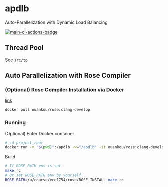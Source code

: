 # apdlb
Auto-Parallelization with Dynamic Load Balancing

[![main-ci-actions-badge](https://github.com/lichen-liu/apdlb/actions/workflows/main_ci.yml/badge.svg)](https://github.com/lichen-liu/apdlb/actions/workflows/main_ci.yml)

## Thread Pool
See `src/tp`

## Auto Parallelization with Rose Compiler

### (Optional) Rose Compiler Installation via Docker
[link](https://github.com/rose-compiler/rose/wiki/Install-ROSE-with-Clang-as-frontend#full-version)
```bash
docker pull ouankou/rose:clang-develop
```

### Running
(Optional) Enter Docker container
```bash
# cd project_root
docker run -v "$(pwd)":/apdlb -w="/apdlb" -it ouankou/rose:clang-develop bash
```
Build
```bash
# If ROSE_PATH env is set
make rc
# Or set ROSE_PATH env by yourself
ROSE_PATH=/u/course/ece1754/rose/ROSE_INSTALL make rc
```
